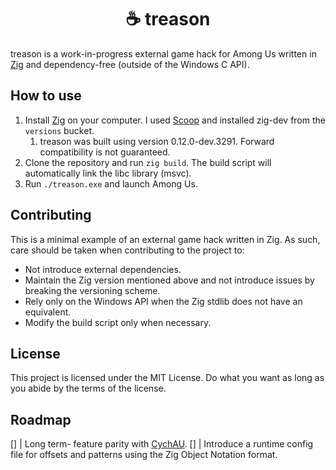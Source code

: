 <h1 align="center">
	☕ treason
</h1>

treason is a work-in-progress external game hack for Among Us written in [Zig](https://ziglang.org) and dependency-free (outside of the Windows C API).

## How to use

1. Install [Zig](https://ziglang.org/download/) on your computer. I used [Scoop](https://scoop.sh) and installed zig-dev from the `versions` bucket.
    1. treason was built using version 0.12.0-dev.3291. Forward compatibility is not guaranteed.
2. Clone the repository and run `zig build`. The build script will automatically link the libc library (msvc).
3. Run `./treason.exe` and launch Among Us.

## Contributing

This is a minimal example of an external game hack written in Zig. As such, care should be taken when contributing to the project to:

- Not introduce external dependencies.
- Maintain the Zig version mentioned above and not introduce issues by breaking the versioning scheme.
- Rely only on the Windows API when the Zig stdlib does not have an equivalent.
- Modify the build script only when necessary.

## License

This project is licensed under the MIT License. Do what you want as long as you abide by the terms of the license.

## Roadmap

[] | Long term- feature parity with [CychAU](https://github.com/CychUC/CychAU).
[] | Introduce a runtime config file for offsets and patterns using the Zig Object Notation format.